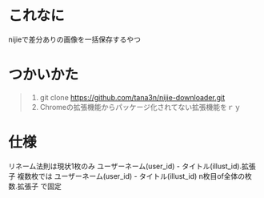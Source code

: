 # これなに
nijieで差分ありの画像を一括保存するやつ
# つかいかた
>1. git clone https://github.com/tana3n/nijie-downloader.git
>2. Chromeの拡張機能からパッケージ化されてない拡張機能をｒｙ
# 仕様
リネーム法則は現状1枚のみ
ユーザーネーム(user_id) - タイトル(illust_id).拡張子 
複数枚では
ユーザーネーム(user_id) - タイトル(illust_id) n枚目of全体の枚数.拡張子 
で固定
